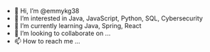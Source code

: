 - 👋 Hi, I’m @emmykg38
- 👀 I’m interested in Java, JavaScript, Python, SQL, Cybersecurity
- 🌱 I’m currently learning Java, Spring, React
- 💞️ I’m looking to collaborate on ...
- 📫 How to reach me ...

<!---
emmykg38/emmykg38 is a ✨ special ✨ repository because its `README.md` (this file) appears on your GitHub profile.
You can click the Preview link to take a look at your changes.
--->
